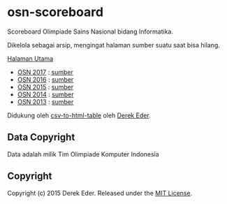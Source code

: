 # osn-scoreboard

Scoreboard Olimpiade Sains Nasional bidang Informatika.

Dikelola sebagai arsip, mengingat halaman sumber suatu saat bisa hilang.

[Halaman Utama](http://scoreboard.olimpiadeinformatika.com)

* [OSN 2017](http://scoreboard.olimpiadeinformatika.com/2017.html) : [sumber](http://osn2017scoreboard.ia-toki.org/)
* [OSN 2016](http://scoreboard.olimpiadeinformatika.com/2016.html) : [sumber](http://osn2016.ia-toki.org/)
* [OSN 2015](http://scoreboard.olimpiadeinformatika.com/2015.html) : [sumber](https://github.com/ia-toki/osn2015-results)
* [OSN 2014](http://scoreboard.olimpiadeinformatika.com/2014.html) : [sumber](http://osn.if.itb.ac.id/scoreboard)
* [OSN 2013](http://scoreboard.olimpiadeinformatika.com/2013.html) : [sumber](http://167.205.32.27/oyamasa/)

Didukung oleh [csv-to-html-table](https://github.com/derekeder/csv-to-html-table) oleh [Derek Eder](https://github.com/derekeder).

## Data Copyright

Data adalah milik Tim Olimpiade Komputer Indonesia

## Copyright

Copyright (c) 2015 Derek Eder. Released under the [MIT License](https://github.com/derekeder/csv-to-html-table/blob/master/LICENSE).
